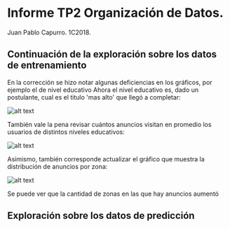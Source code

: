 # Informe TP2 Organización de Datos.

Juan Pablo Capurro. 1C2018.

## Continuación de la exploración sobre los datos de entrenamiento

En la corrección se hizo notar algunas deficiencias en los gráficos, por ejemplo el de nivel educativo
Ahora el nivel educativo es, dado un postulante, cual es el titulo 'mas alto' que llegó a completar:

![alt text](https://i.imgur.com/1UNHAW3.png)

También vale la pena revisar cuántos anuncios visitan en promedio los usuarios de distintos niveles educativos:

![alt text](https://i.imgur.com/zGbQ92s.png)

Asimismo, también corresponde actualizar el gráfico que muestra la distribución de anuncios por zona:

![alt text](https://i.imgur.com/rgbWJYY.png)

Se puede ver que la cantidad de zonas en las que hay anuncios aumentó

## Exploración sobre los datos de predicción
